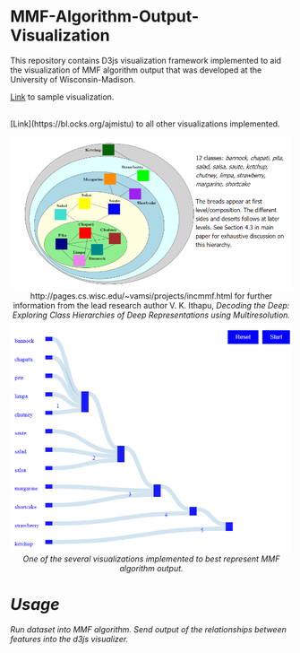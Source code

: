 # MMF-Algorithm-Output-Visualization 

This repository contains D3js visualization framework implemented to aid 
the visualization of MMF algorithm output that was developed at the University of Wisconsin-Madison.

[Link](https://bl.ocks.org/ajmistu/4dda2877068de61c1297d39c995b54aa) to sample visualization.
<br>

<br>
[Link](https://bl.ocks.org/ajmistu) to all other visualizations implemented. 

<p align="center">
  <img src="https://github.com/ajmengistu/MMF-Algorithm-Output-Visualization/blob/master/hierarchy.png">
  
 <br>
  http://pages.cs.wisc.edu/~vamsi/projects/incmmf.html for further information from the lead research author V. K. Ithapu, <i>Decoding   the Deep: Exploring Class Hierarchies of Deep Representations using Multiresolution<i>.
  <br> 
  
  <img src="https://github.com/ajmengistu/MMF-Algorithm-Output-Visualization/blob/master/sample.png">
  
  <br>
  One of the several visualizations implemented to best represent MMF algorithm output.
<p>

# Usage

<p>
  Run dataset into MMF algorithm. Send output of the relationships between features into the d3js visualizer.
 </p>
